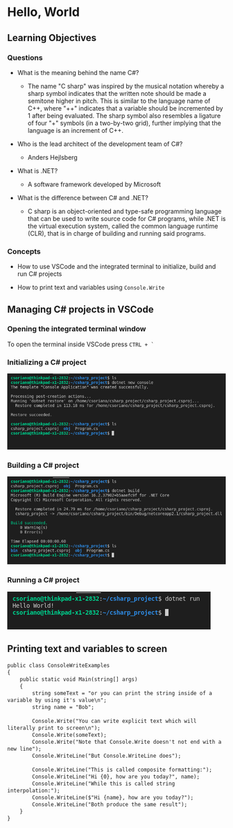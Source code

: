 # Hello, World

## Learning Objectives

### Questions

* What is the meaning behind the name C#?

  * The name "C sharp" was inspired by the musical notation whereby a sharp symbol indicates that the written note should be made a semitone higher in pitch. This is similar to the language name of C++, where "++" indicates that a variable should be incremented by 1 after being evaluated. The sharp symbol also resembles a ligature of four "+" symbols (in a two-by-two grid), further implying that the language is an increment of C++.

* Who is the lead architect of the development team of C#?

  * Anders Hejlsberg

* What is .NET?

  * A software framework developed by Microsoft

* What is the difference between C# and .NET?

  * C sharp is an object-oriented and type-safe programming language that can be used to write source code for C# programs, while .NET is the virtual execution system, called the common language runtime (CLR), that is in charge of building and running said programs.

### Concepts

* How to use VSCode and the integrated terminal to initialize, build and run C# projects

* How to print text and variables using `Console.Write`

## Managing C# projects in VSCode

### Opening the integrated terminal window  
To open the terminal inside VSCode press ``CTRL + ` ``

### Initializing a C# project

![dotnet_new_console](screenshots/dotnet_new_console.png)

### Building a C# project

![dotnet_build](screenshots/dotnet_build.png)

### Running a C# project

![dotnet_run](screenshots/dotnet_run.png)

## Printing text and variables to screen

```
public class ConsoleWriteExamples
{
    public static void Main(string[] args)
    {
        string someText = "or you can print the string inside of a variable by using it's value\n";
        string name = "Bob";

        Console.Write("You can write explicit text which will literally print to screen\n");
        Console.Write(someText);
        Console.Write("Note that Console.Write doesn't not end with a new line");
        Console.WriteLine("But Console.WriteLine does");
        
        Console.WriteLine("This is called composite formatting:");
        Console.WriteLine("Hi {0}, how are you today?", name);
        Console.WriteLine("While this is called string interpolation:");
        Console.WriteLine($"Hi {name}, how are you today?");
        Console.WriteLine("Both produce the same result");
    }
}
```
